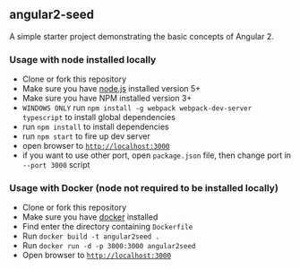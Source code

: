 ## angular2-seed

A simple starter project demonstrating the basic concepts of Angular 2.


### Usage with node installed locally
- Clone or fork this repository
- Make sure you have [node.js](https://nodejs.org/) installed version 5+
- Make sure you have NPM installed version 3+
- `WINDOWS ONLY` run `npm install -g webpack webpack-dev-server typescript` to install global dependencies
- run `npm install` to install dependencies
- run `npm start` to fire up dev server
- open browser to [`http://localhost:3000`](http://localhost:3000)
- if you want to use other port, open `package.json` file, then change port in `--port 3000` script

### Usage with Docker (node not required to be installed locally)
- Clone or fork this repository
- Make sure you have [docker](https://docs.docker.com/engine/installation/) installed
- Find enter the directory containing `Dockerfile`
- Run `docker build -t angular2seed .`
- Run `docker run -d -p 3000:3000 angular2seed`
- Open browser to [`http://localhost:3000`](http://localhost:3000)
